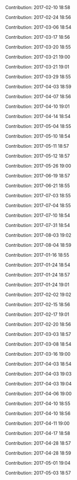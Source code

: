 Contribution: 2017-02-10 18:58

Contribution: 2017-02-24 18:56

Contribution: 2017-03-06 18:54

Contribution: 2017-03-17 18:56

Contribution: 2017-03-20 18:55

Contribution: 2017-03-21 19:00

Contribution: 2017-03-21 19:01

Contribution: 2017-03-29 18:55

Contribution: 2017-04-03 18:59

Contribution: 2017-04-07 18:56

Contribution: 2017-04-10 19:01

Contribution: 2017-04-14 18:54

Contribution: 2017-05-04 18:55

Contribution: 2017-05-10 18:54

Contribution: 2017-05-11 18:57

Contribution: 2017-05-12 18:57

Contribution: 2017-05-26 19:00

Contribution: 2017-06-19 18:57

Contribution: 2017-06-21 18:55

Contribution: 2017-07-03 18:55

Contribution: 2017-07-04 18:55

Contribution: 2017-07-10 18:54

Contribution: 2017-07-31 18:54

Contribution: 2017-08-03 19:02

Contribution: 2017-08-04 18:59

Contribution: 2017-01-16 18:55

Contribution: 2017-01-24 18:54

Contribution: 2017-01-24 18:57

Contribution: 2017-01-24 19:01

Contribution: 2017-02-02 19:02

Contribution: 2017-02-15 18:56

Contribution: 2017-02-17 19:01

Contribution: 2017-02-20 18:56

Contribution: 2017-03-03 18:57

Contribution: 2017-03-08 18:54

Contribution: 2017-03-16 19:00

Contribution: 2017-04-03 18:54

Contribution: 2017-04-03 19:03

Contribution: 2017-04-03 19:04

Contribution: 2017-04-06 19:00

Contribution: 2017-04-10 18:55

Contribution: 2017-04-10 18:56

Contribution: 2017-04-11 19:00

Contribution: 2017-04-17 18:58

Contribution: 2017-04-28 18:57

Contribution: 2017-04-28 18:59

Contribution: 2017-05-01 19:04

Contribution: 2017-05-03 18:57

